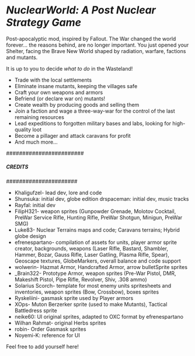 # _NuclearWorld: A Post Nuclear Strategy Game_ #
Post-apocalyptic mod, inspired by Fallout. The War changed the world forever... the reasons behind, are no longer important. You just opened your Shelter, facing the Brave New World shaped by radiation, warfare, factions and mutants.

It is up to you to decide *what to do* in the Wasteland!
- Trade with the local settlements
- Eliminate insane mutants, keeping the villages safe
- Craft your own weapons and armors
- Befriend (or declare war on) mutants!
- Create wealth by producing goods and selling them
- Join a faction and wage a three-way-war for the control of the last remaining resources
- Lead expeditions to forgotten military bases and labs, looking for high-quality loot
- Become a pillager and attack caravans for profit
- And much more...

########################
##### CREDITS #########
######################

* Khaligufzel- lead dev, lore and code
* Shunsuka: initial dev, globe edition
drspaceman: initial dev, music tracks
* Rayfal: initial dev
* FilipH321- weapon sprites (Gunpowder Grenade, Molotov Cocktail, PreWar Service Rifle, Hunting Rifle, PreWar Shotgun, Minigun, PreWar SMG)
* Luke83- Nuclear Terrains maps and code; Caravans terrains; Hybrid globe design
* efrenespartano- compilation of assets for units, player armor sprite creator, backgrounds, weapons (Laser Rifle, Bastard, Shambler, Hammer, Bozar, Gauss Rifle, Laser Gatling, Plasma Rifle, Spear), Geoscape textures, GlobeMarkers, overall balance and code support
* wolwerin- Hazmat Armor, Handcrafted Armor, arrow bulletSprite sprites
* _Brain322-  Prototype Armor, weapon sprites (Pre-War Pistol, DMR, Makeshift Pistol, Pipe Rifle, Revolver, Shiv, .308 ammo) 
* Solarius Scorch- template for most enemy units spritesheets and inventories, weapon sprites (Bow, Crossbow), boxes sprites
* Ryskeliini- gasmask sprite used by Player armors
* XOps- Muton Berzerker sprite (used to make Mutants), Tactical Battledress sprite
* neike60: UI original sprites, adapted to OXC format by efrenespartano
* Wilhan Rahmat- original Herbs sprites
* robin- Order Gasmask sprites
* Noyemi-K: reference for UI 

Feel free to add yourself here!
